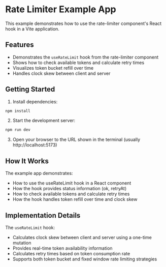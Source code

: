 # Rate Limiter Example App

This example demonstrates how to use the rate-limiter component's React hook in a Vite application.

## Features

- Demonstrates the `useRateLimit` hook from the rate-limiter component
- Shows how to check available tokens and calculate retry times
- Visualizes token bucket refill over time
- Handles clock skew between client and server

## Getting Started

1. Install dependencies:
```bash
npm install
```

2. Start the development server:
```bash
npm run dev
```

3. Open your browser to the URL shown in the terminal (usually http://localhost:5173)

## How It Works

The example app demonstrates:

- How to use the useRateLimit hook in a React component
- How the hook provides status information (ok, retryAt)
- How to check available tokens and calculate retry times
- How the hook handles token refill over time and clock skew

## Implementation Details

The `useRateLimit` hook:
- Calculates clock skew between client and server using a one-time mutation
- Provides real-time token availability information
- Calculates retry times based on token consumption rate
- Supports both token bucket and fixed window rate limiting strategies
